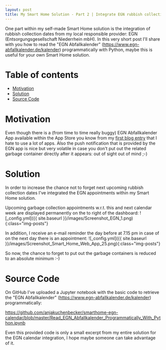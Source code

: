 ```yaml
---
layout: post
title: My Smart Home Solution - Part 2 | Integrate EGN rubbish collection dates in your Smart Home Solution 
---
```


One part within my self-made Smart Home solution is the integration of rubbish collection dates from my local responsible provider: EGN (Entsorgungsgesellschaft Niederrhein mbH). In this very short post I'll share with you how to read the "EGN Abfallkalender" (https://www.egn-abfallkalender.de/kalender) programmatically with Python, maybe this is useful for your own Smart Home solution.

# Table of contents
- [Motivation](#motivation)
- [Solution](#solution)
- [Source Code](#source-code)

# Motivation
Even though there is a (from time to time really buggy) EGN Abfallkalender App available within the App Store you know from my [first blog entry](https://anjakuchenbecker.github.io/Project-Presentation-Smart-Home-Solution-Part-1/#motivation) that I hate to use a lot of apps. Also the push notification that is provided by the EGN app is nice but very volatile in case you don't put out the related garbage container directly after it appears: out of sight out of mind ;-)

# Solution
In order to increase the chance not to forget next upcoming rubbish collection dates I've integrated the EGN appointments within my Smart Home solution.

Upcoming garbage collection appointments w.r.t. this and next calendar week are displayed permanently on the to right of the dashboard:
![_config.yml]({{ site.baseurl }}/images/Screenshot_EGN_1.png){:class="img-posts"}

In addition, I receive an e-mail reminder the day before at 7.15 pm in case of on the next day there is an appointment:
![_config.yml]({{ site.baseurl }}/images/Screenshot_Smart_Home_Web_App_25.png){:class="img-posts"}

So now, the chance to forget to put out the garbage containers is reduced to an absolute minimum :-)

# Source Code
On GitHub I've uploaded a Jupyter notebook with the basic code to retrieve the "EGN Abfallkalender" (https://www.egn-abfallkalender.de/kalender) programmatically:

https://github.com/anjakuchenbecker/smarthome-egn-calendar/blob/master/Read_EGN_Abfallkalender_Programmatically_With_Python.ipynb

Even this provided code is only a small excerpt from my entire solution for the EGN calendar integration, I hope maybe someone can take advantage of it.
